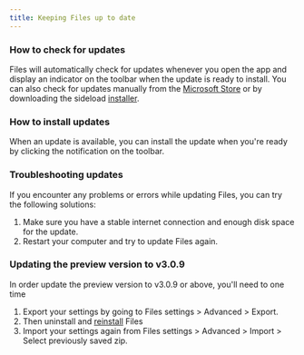 ```yaml
---
title: Keeping Files up to date
---
```


### How to check for updates

Files will automatically check for updates whenever you open the app and display an indicator on the toolbar when the update is ready to install. You can also check for updates manually from the [Microsoft Store](ms-windows-store://pdp/?ProductId=9nghp3dx8hdx&cid=FilesWebsite) or by downloading the sideload [installer](/download/).

### How to install updates

When an update is available, you can install the update when you're ready by clicking the notification on the toolbar.

### Troubleshooting updates

If you encounter any problems or errors while updating Files, you can try the following solutions:
1. Make sure you have a stable internet connection and enough disk space for the update.
2. Restart your computer and try to update Files again.

### Updating the preview version to v3.0.9

In order update the preview version to v3.0.9 or above, you'll need to one time
1. Export your settings by going to Files settings > Advanced > Export. 
2. Then uninstall and [reinstall](/download/) Files
3. Import your settings again from Files settings > Advanced > Import > Select previously saved zip.
